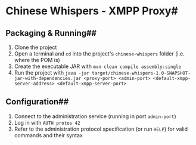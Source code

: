 # Chinese Whispers - XMPP Proxy#

## Packaging & Running##
1. Clone the project
2. Open a terminal and `cd` into the project's `chinese-whispers` folder (i.e. where the POM is)
3. Create the executable JAR with `mvn clean compile assembly:single`
4. Run the project with `java -jar target/chinese-whispers-1.0-SNAPSHOT-jar-with-dependencies.jar <proxy-port> <admin-port> <default-xmpp-server-address> <default-xmpp-server-port>`

## Configuration##
1. Connect to the administration service (running in port `admin-port`)
2. Log in with `AUTH protos 42`
3. Refer to the administration protocol specification (or run `HELP`) for valid commands and their syntax
